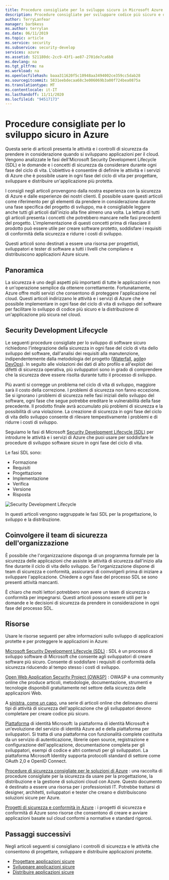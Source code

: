 ```yaml
---
title: Procedure consigliate per lo sviluppo sicuro in Microsoft Azure
description: Procedure consigliate per sviluppare codice più sicuro e distribuire un'applicazione più protetta nel cloud.
author: TerryLanfear
manager: barbkess
ms.author: terrylan
ms.date: 06/11/2019
ms.topic: article
ms.service: security
ms.subservice: security-develop
services: azure
ms.assetid: 521180dc-2cc9-43f1-ae87-2701de7ca6b8
ms.devlang: na
ms.tgt_pltfrm: na
ms.workload: na
ms.openlocfilehash: baaa311620f5c10948aa3494002ce359cc5dab28
ms.sourcegitcommit: 5831eebdecaa68c3e006069b3a00f724bea0875a
ms.translationtype: MT
ms.contentlocale: it-IT
ms.lasthandoff: 11/11/2020
ms.locfileid: "94517173"
---
```

# <a name="secure-development-best-practices-on-azure"></a>Procedure consigliate per lo sviluppo sicuro in Azure
Questa serie di articoli presenta le attività e i controlli di sicurezza da prendere in considerazione quando si sviluppano applicazioni per il cloud. Vengono analizzate le fasi dell'Microsoft Security Development Lifecycle (SDL) e le domande e i concetti di sicurezza da considerare durante ogni fase del ciclo di vita. L'obiettivo è consentire di definire le attività e i servizi di Azure che è possibile usare in ogni fase del ciclo di vita per progettare, sviluppare e distribuire un'applicazione più protetta.

I consigli negli articoli provengono dalla nostra esperienza con la sicurezza di Azure e dalle esperienze dei nostri clienti. È possibile usare questi articoli come riferimento per gli elementi da prendere in considerazione durante una fase specifica del progetto di sviluppo, ma è consigliabile leggere anche tutti gli articoli dall'inizio alla fine almeno una volta. La lettura di tutti gli articoli presenta i concetti che potrebbero mancare nelle fasi precedenti del progetto. L'implementazione di questi concetti prima di rilasciare il prodotto può essere utile per creare software protetto, soddisfare i requisiti di conformità della sicurezza e ridurre i costi di sviluppo.

Questi articoli sono destinati a essere una risorsa per progettisti, sviluppatori e tester di software a tutti i livelli che compilano e distribuiscono applicazioni Azure sicure.

## <a name="overview"></a>Panoramica

La sicurezza è uno degli aspetti più importanti di tutte le applicazioni e non è un'operazione semplice da ottenere correttamente. Fortunatamente, Azure offre molti servizi che consentono di proteggere l'applicazione nel cloud. Questi articoli indirizzano le attività e i servizi di Azure che è possibile implementare in ogni fase del ciclo di vita di sviluppo del software per facilitare lo sviluppo di codice più sicuro e la distribuzione di un'applicazione più sicura nel cloud.

## <a name="security-development-lifecycle"></a>Security Development Lifecycle

Le seguenti procedure consigliate per lo sviluppo di software sicuro richiedono l'integrazione della sicurezza in ogni fase del ciclo di vita dello sviluppo del software, dall'analisi dei requisiti alla manutenzione, indipendentemente dalla metodologia del progetto ([Waterfall](https://en.wikipedia.org/wiki/Waterfall_model), [agile](https://en.wikipedia.org/wiki/Agile_software_development)o [DevOps](https://en.wikipedia.org/wiki/DevOps)). In seguito alle violazioni dei dati di alto profilo e all'exploit dei difetti di sicurezza operativa, più sviluppatori sono in grado di comprendere che la sicurezza deve essere risolta durante tutto il processo di sviluppo.

Più avanti si corregge un problema nel ciclo di vita di sviluppo, maggiore sarà il costo della correzione. I problemi di sicurezza non fanno eccezione. Se si ignorano i problemi di sicurezza nelle fasi iniziali dello sviluppo del software, ogni fase che segue potrebbe ereditare le vulnerabilità della fase precedente. Il prodotto finale avrà accumulato più problemi di sicurezza e la possibilità di una violazione. La creazione di sicurezza in ogni fase del ciclo di vita dello sviluppo consente di rilevare tempestivamente i problemi e di ridurre i costi di sviluppo.

Seguiamo le fasi di Microsoft [Security Development Lifecycle (SDL)](/previous-versions/windows/desktop/cc307891(v=msdn.10)) per introdurre le attività e i servizi di Azure che puoi usare per soddisfare le procedure di sviluppo software sicure in ogni fase del ciclo di vita.

Le fasi SDL sono:

  - Formazione
  - Requisiti
  - Progettazione
  - Implementazione
  - Verifica
  - Versione
  - Risposta

![Security Development Lifecycle](./media/secure-dev-overview/01-sdl-phase.png)

In questi articoli vengono raggruppate le fasi SDL per la progettazione, lo sviluppo e la distribuzione.

## <a name="engage-your-organizations-security-team"></a>Coinvolgere il team di sicurezza dell'organizzazione

È possibile che l'organizzazione disponga di un programma formale per la sicurezza delle applicazioni che assiste le attività di sicurezza dall'inizio alla fine durante il ciclo di vita dello sviluppo. Se l'organizzazione dispone di team di sicurezza e conformità, assicurarsi di coinvolgerli prima di iniziare a sviluppare l'applicazione. Chiedere a ogni fase del processo SDL se sono presenti attività mancanti.

È chiaro che molti lettori potrebbero non avere un team di sicurezza o conformità per impegnarsi. Questi articoli possono essere utili per le domande e le decisioni di sicurezza da prendere in considerazione in ogni fase del processo SDL.

## <a name="resources"></a>Risorse

Usare le risorse seguenti per altre informazioni sullo sviluppo di applicazioni protette e per proteggere le applicazioni in Azure:

[Microsoft Security Development Lifecycle (SDL)](/previous-versions/windows/desktop/cc307891(v=msdn.10)) : SDL è un processo di sviluppo software di Microsoft che consente agli sviluppatori di creare software più sicuro. Consente di soddisfare i requisiti di conformità della sicurezza riducendo al tempo stesso i costi di sviluppo.

[Open Web Application Security Project (OWASP)](https://www.owasp.org/index.php/Main_Page) : OWASP è una community online che produce articoli, metodologie, documentazione, strumenti e tecnologie disponibili gratuitamente nel settore della sicurezza delle applicazioni Web.

A [sinistra, come un capo,](https://code.likeagirl.io/pushing-left-like-a-boss-part-1-80f1f007da95?WT.mc_id=docs-blog-tajanca) una serie di articoli online che delineano diversi tipi di attività di sicurezza dell'applicazione che gli sviluppatori devono completare per creare codice più sicuro.

[Piattaforma](../../active-directory/develop/index.yml) di identità Microsoft: la piattaforma di identità Microsoft è un'evoluzione del servizio di identità Azure ad e della piattaforma per sviluppatori. Si tratta di una piattaforma con funzionalità complete costituita da un servizio di autenticazione, librerie open source, registrazione e configurazione dell'applicazione, documentazione completa per gli sviluppatori, esempi di codice e altri contenuti per gli sviluppatori. La piattaforma Microsoft Identity supporta protocolli standard di settore come OAuth 2,0 e OpenID Connect.

[Procedure di sicurezza consigliate per le soluzioni di Azure](https://azure.microsoft.com/resources/security-best-practices-for-azure-solutions/) : una raccolta di procedure consigliate per la sicurezza da usare per la progettazione, la distribuzione e la gestione di soluzioni cloud con Azure. Questo documento è destinato a essere una risorsa per i professionisti IT. Potrebbe trattarsi di designer, architetti, sviluppatori e tester che creano e distribuiscono soluzioni sicure per Azure.

[Progetti di sicurezza e conformità in Azure](https://servicetrust.microsoft.com/ViewPage/BlueprintOverview) : i progetti di sicurezza e conformità di Azure sono risorse che consentono di creare e avviare applicazioni basate sul cloud conformi a normative e standard rigorosi.

## <a name="next-steps"></a>Passaggi successivi
Negli articoli seguenti si consigliano i controlli di sicurezza e le attività che consentono di progettare, sviluppare e distribuire applicazioni protette.

- [Progettare applicazioni sicure](secure-design.md)
- [Sviluppare applicazioni sicure](secure-develop.md)
- [Distribuire applicazioni sicure](secure-deploy.md)